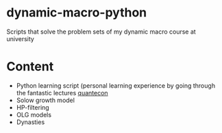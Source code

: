# dynamic-macro-python
Scripts that solve the problem sets of my dynamic macro course at university

# Content
- Python learning script (personal learning experience by going through the fantastic lectures [quantecon](https://quantecon.org/python-lectures/)
- Solow growth model
- HP-filtering
- OLG models
- Dynasties
